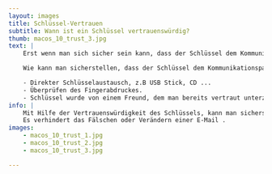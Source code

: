 ```yaml
---
layout: images
title: Schlüssel-Vertrauen 
subtitle: Wann ist ein Schlüssel vertrauenswürdig?
thumb: macos_10_trust_3.jpg
text: |
    Erst wenn man sich sicher sein kann, dass der Schlüssel dem Kommunikationspartner wirklich angehört, kann man dem Schlüssel vertrauen. 

    Wie kann man sicherstellen, dass der Schlüssel dem Kommunikationspartner wirklich angehört:

    - Direkter Schlüsselaustausch, z.B USB Stick, CD ...
    - Überprüfen des Fingerabdruckes.
    - Schlüssel wurde von einem Freund, dem man bereits vertraut unterzeichnet. ([Web of Trust](../../../Windows/Thunderbird/weboftrust/)).
info: |
    Mit Hilfe der Vertrauenswürdigkeit des Schlüssels, kann man sicherstellen, dass der Absender einer unterschriebenen Mail, diese auch selber verfasst hat und diese unverändert angekommen ist.  
    Es verhindert das Fälschen oder Verändern einer E-Mail .
images:
    - macos_10_trust_1.jpg
    - macos_10_trust_2.jpg
    - macos_10_trust_3.jpg

---
```

